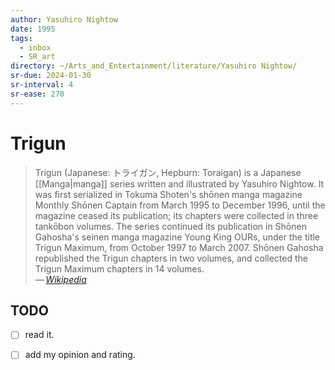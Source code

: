 ```yaml
---
author: Yasuhiro Nightow
date: 1995
tags:
  - inbox
  - SR_art
directory: ~/Arts_and_Entertainment/literature/Yasuhiro Nightow/
sr-due: 2024-01-30
sr-interval: 4
sr-ease: 270
---
```


# Trigun

> Trigun (Japanese: トライガン, Hepburn: Toraigan) is a Japanese
> [[Manga|manga]] series written and illustrated by Yasuhiro Nightow. It
> was first serialized in Tokuma Shoten's shōnen manga magazine Monthly
> Shōnen Captain from March 1995 to December 1996, until the magazine
> ceased its publication; its chapters were collected in three tankōbon
> volumes. The series continued its publication in Shōnen Gahosha's seinen
> manga magazine Young King OURs, under the title Trigun Maximum, from
> October 1997 to March 2007. Shōnen Gahosha republished the Trigun
> chapters in two volumes, and collected the Trigun Maximum chapters in 14
> volumes.\
> — <cite>[Wikipedia](https://en.wikipedia.org/wiki/Trigun)</cite>

## TODO

- [ ] read it.
- [ ] add my opinion and rating.


